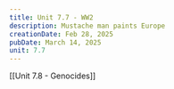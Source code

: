 ```yaml
---
title: Unit 7.7 - WW2
description: Mustache man paints Europe
creationDate: Feb 28, 2025
pubDate: March 14, 2025
unit: 7.7
---
```


[[Unit 7.8 - Genocides]]

